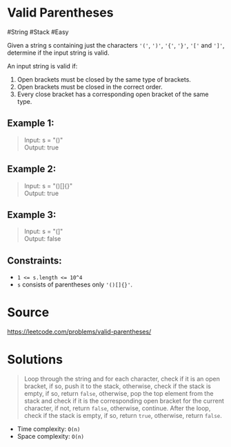 # Valid Parentheses

#String #Stack #Easy

Given a string s containing just the characters `'('`, `')'`, `'{'`, `'}'`, `'['` and `']'`, determine if the input string is valid.

An input string is valid if:

1. Open brackets must be closed by the same type of brackets.
2. Open brackets must be closed in the correct order.
3. Every close bracket has a corresponding open bracket of the same type.

## Example 1:

> Input: s = "()" \
> Output: true

## Example 2:

> Input: s = "()[]{}" \
> Output: true

## Example 3:

> Input: s = "(]" \
> Output: false

## Constraints:

- `1 <= s.length <= 10^4`
- `s` consists of parentheses only `'()[]{}'`.

# Source

https://leetcode.com/problems/valid-parentheses/

# Solutions

> Loop through the string and for each character, check if it is an open bracket, if so, push it to the stack, otherwise, check if the stack is empty, if so, return `false`, otherwise, pop the top element from the stack and check if it is the corresponding open bracket for the current character, if not, return `false`, otherwise, continue. After the loop, check if the stack is empty, if so, return `true`, otherwise, return `false`.

- Time complexity: `O(n)`
- Space complexity: `O(n)`

```python
